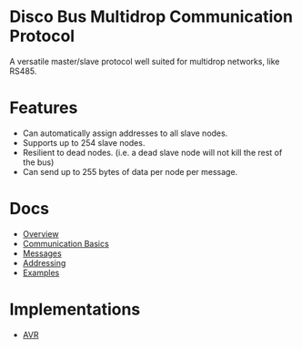 # Disco Bus Multidrop Communication Protocol

A versatile master/slave protocol well suited for multidrop networks, like RS485. 

# Features

 * Can automatically assign addresses to all slave nodes.
 * Supports up to 254 slave nodes.
 * Resilient to dead nodes. (i.e. a dead slave node will not kill the rest of the bus)
 * Can send up to 255 bytes of data per node per message.

# Docs

 * [Overview](docs/overview.md)
 * [Communication Basics](docs/communication.md)
 * [Messages](docs/messages.md)
 * [Addressing](docs/addressing.md)
 * [Examples](docs/examples.md)

# Implementations
 * [AVR](https://github.com/jgillick/AVR-Libs/tree/master/MultidropBusProtocol/)